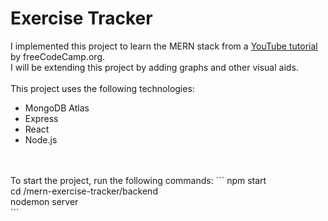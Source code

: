 <h1>Exercise Tracker</h1>
I implemented this project to learn the MERN stack from a <a href="https://www.youtube.com/watch?v=7CqJlxBYj-M">YouTube tutorial</a> by freeCodeCamp.org.<br>
I will be extending this project by adding graphs and other visual aids.<br><br>
This project uses the following technologies:
<ul>
<li>MongoDB Atlas</li>
<li>Express</li>
<li>React</li>
<li>Node.js</li>
</ul>
<br><br>
To start the project, run the following commands:
```
npm start<br>
cd /mern-exercise-tracker/backend<br>
nodemon server<br>
```


